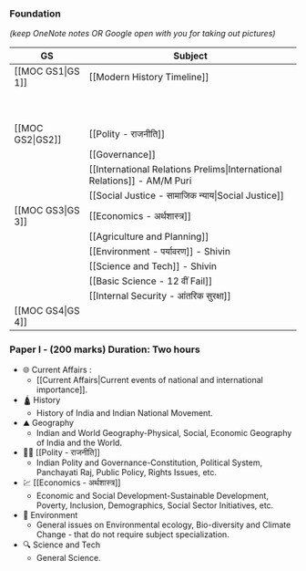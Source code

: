 ### Foundation

*(keep OneNote notes OR Google open with you for taking out pictures)*

| **GS**            | **Subject**                                                              |
| ----------------- | ------------------------------------------------------------------------ |
| [[MOC GS1\|GS 1]] | [[Modern History Timeline]]                                              |
|                   |                                                                          |
|                   |                                                                          |
|                   |                                                                          |
|                   |                                                                          |
|                   |                                                                          |
|                   |                                                                          |
|                   |                                                                          |
|                   |                                                                          |
|                   |                                                                          |
| [[MOC GS2\|GS2]]  | [[Polity - राजनीति]]                                                     |
|                   | [[Governance]]                                                           |
|                   | [[International Relations Prelims\|International Relations]] - AM/M Puri |
|                   | [[Social Justice - सामाजिक न्याय\|Social Justice]]                       |
| [[MOC GS3\|GS 3]] | [[Economics - अर्थशास्त्र]]                                              |
|                   | [[Agriculture and Planning]]                                             |
|                   | [[Environment - पर्यावरण]] - Shivin                                      |
|                   | [[Science and Tech]] - Shivin                                            |
|                   | [[Basic Science - 12 वीं Fail]]                                          |
|                   | [[Internal Security - आंतरिक सुरक्षा]]                                   |
| [[MOC GS4\|GS 4]] |                                                                          |

### Paper I - (200 marks) Duration: Two hours

- 🌐 Current Affairs :
	- [[Current Affairs|Current events of national and international importance]].
- 🛕 History 
	- History of India and Indian National Movement.
- ⛰️ Geography
	- Indian and World Geography-Physical, Social, Economic Geography of India and the World.
- 👩‍⚖️ [[Polity - राजनीति]]
	- Indian Polity and Governance-Constitution, Political System, Panchayati Raj, Public Policy, Rights Issues, etc.
- 💹 [[Economics - अर्थशास्त्र]]
	- Economic and Social Development-Sustainable Development, Poverty, Inclusion, Demographics, Social Sector Initiatives, etc.
- 🐧 Environment
	- General issues on Environmental ecology, Bio-diversity and Climate Change - that do not require subject specialization.
- 🔍 Science and Tech
	- General Science.

